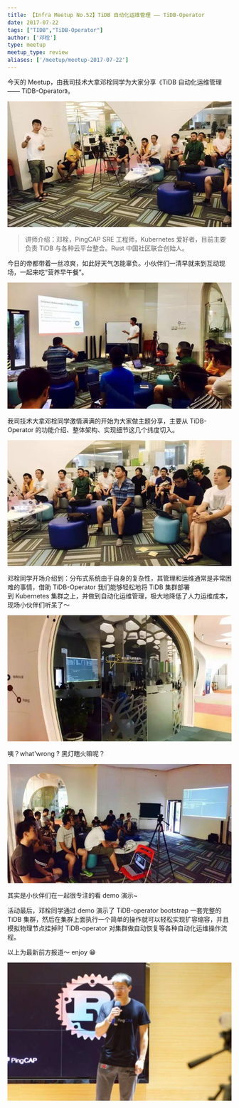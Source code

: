 ```yaml
---
title: 【Infra Meetup No.52】TiDB 自动化运维管理 —— TiDB-Operator
date: 2017-07-22
tags: ["TIDB","TiDB-Operator"]
author: ['邓栓']
type: meetup
meetup_type: review
aliases: ['/meetup/meetup-2017-07-22']
---
```


今天的 Meetup，由我司技术大拿邓栓同学为大家分享《TiDB 自动化运维管理 —— TiDB-Operator》。

![邓栓 | PingCAP SRE 工程师](media/meetup-52-20170722/1.jpeg)

>讲师介绍：邓栓，PingCAP SRE 工程师，Kubernetes 爱好者，目前主要负责 TiDB 与各种云平台整合。Rust 中国社区联合创始人。

今日的帝都带着一丝凉爽，如此好天气怎能辜负。小伙伴们一清早就来到互动现场，一起来吃“营养早午餐”。

![现场图片](media/meetup-52-20170722/2.jpeg)

我司技术大拿邓栓同学激情满满的开始为大家做主题分享，主要从 TiDB-Operator 的功能介绍、整体架构、实现细节这几个纬度切入。

![现场图片](media/meetup-52-20170722/3.jpeg)

邓栓同学开场介绍到：分布式系统由于自身的复杂性，其管理和运维通常是非常困难的事情，借助 TiDB-Operator 我们能够轻松地将 TiDB 集群部署到 Kubernetes 集群之上，并做到自动化运维管理，极大地降低了人力运维成本，现场小伙伴们听呆了～

![现场图片](media/meetup-52-20170722/4.jpeg)

咦？what'wrong ? 黑灯瞎火嘛呢？

![现场图片](media/meetup-52-20170722/5.jpeg)

其实是小伙伴们在一起很专注的看 demo 演示~

活动最后，邓栓同学通过 demo 演示了 TiDB-operator bootstrap 一套完整的 TiDB 集群，然后在集群上面执行一个简单的操作就可以轻松实现扩容缩容，并且模拟物理节点挂掉时 TiDB-operator 对集群做自动恢复等各种自动化运维操作流程。

以上为最新前方报道～ enjoy 😁


![邓栓 | PingCAP SRE 工程师](media/meetup-52-20170722/6.jpeg)



